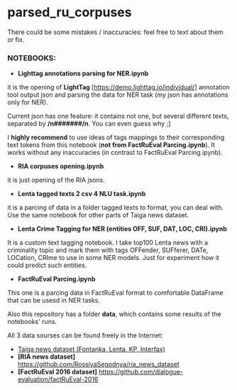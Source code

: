 # parsed_ru_corpuses

There could be some mistakes / inaccuracies: feel free to text about them or fix.

### NOTEBOOKS:
* **Lighttag annotations parsing for NER.ipynb**

it is the opening of **LightTag** [https://demo.lighttag.io/individual/] annotation tool output json and parsing the data for NER task (my json has annotations only for NER).

Current json has one feature: it contains not one, but several different texts, separated by **/n#######/n**. You can even guess why ;]

I **highly recommend** to use ideas of tags mappings to their corresponding text tokens from this notebook (**not from FactRuEval Parcing.ipynb**). It works without any inaccuracies (in contrast to FactRuEval Parcing.ipynb).

* **RIA corpuses opening.ipynb** 

it is just opening of the RIA jsons.
* **Lenta tagged texts 2 csv 4 NLU task.ipynb**

it is a parcing of data in a folder tagged texts to format, you can deal with. Use the same notebook for other parts of Taiga news dataset.
* **Lenta Crime Tagging for NER (entities OFF, SUF, DAT, LOC, CRI).ipynb**

It is a custom text tagging notebook. I take top100 Lenta news with a criminality topic and mark them with tags OFFender, SUFferer, DATe, LOCation, CRIme to use in some NER models. Just for experiment how it could predict such entities.
* **FactRuEval Parcing.ipynb**

This one is a parcing data in FactRuEval format to comfortable DataFrame that can be usesd in NER tasks.

Also this repository has a folder **data**, which contains some results of the notebooks' runs.

All 3 data sourses can be found freely in the Internet:

  * [Taiga news dataset (Fontanka, Lenta, KP, Interfax)](https://tatianashavrina.github.io/taiga_site/downloads)
  * **[RIA news dataset]** <https://github.com/RossiyaSegodnya/ria_news_dataset>
  * **[FactRuEval 2016 dataset]** <https://github.com/dialogue-evaluation/factRuEval-2016>
  
